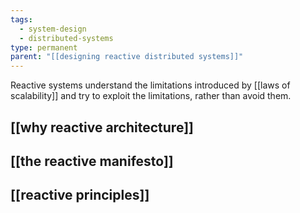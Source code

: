 ```yaml
---
tags:
  - system-design
  - distributed-systems
type: permanent
parent: "[[designing reactive distributed systems]]"
---
```

Reactive systems understand the limitations introduced by [[laws of scalability]] and try to exploit the limitations, rather than avoid them.

## [[why reactive architecture]]
## [[the reactive manifesto]]
## [[reactive principles]]
